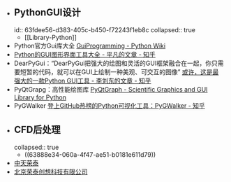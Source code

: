 - ## PythonGUI设计
  id:: 63fdee56-d383-405c-b450-f72243f1eb8c
  collapsed:: true
	- [[Library-Python]]
- Python官方Gui库大全 [GuiProgramming - Python Wiki](https://wiki.python.org/moin/GuiProgramming)
- [Python的GUI图形界面工具大全 - 平凡的文章 - 知乎](https://zhuanlan.zhihu.com/p/347290491)
- DearPyGui：“DearPyGui把强大的绘图和灵活的GUI框架融合在一起，你只需要短暂的代码，就可以在GUI上绘制一种美观、可交互的图像” [或许，这是最强大的一款Python GUI工具 - 李刘东的文章 - 知乎](https://zhuanlan.zhihu.com/p/200754892)
- PyQtGrapg：高性能绘图库 [PyQtGraph - Scientific Graphics and GUI Library for Python](https://www.pyqtgraph.org/)
- PyGWalker [登上GitHub热榜的Python可视化工具：PyGWalker - 知乎](https://zhuanlan.zhihu.com/p/609129220?utm_source=cn.ticktick.task&utm_medium=social)
- ## CFD后处理
  collapsed:: true
	- ((63888e34-060a-4f47-ae51-b0181e611d79))
- [中天荣泰](http://www.romtek.cn/plus/list.php?tid=89)
- [北京荣泰创想科技有限公司](http://www.romtekcae.com/)